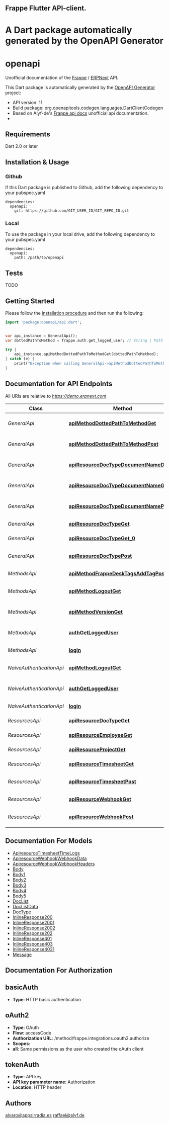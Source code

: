 ## Frappe Flutter API-client. 
# A Dart package automatically generated by the OpenAPI Generator

# openapi
Unofficial documentation of the [Frappe](https://frappe.io) / [ERPNext](https://erpnext.org) API.


This Dart package is automatically generated by the [OpenAPI Generator](https://openapi-generator.tech) project:

- API version: 11
- Build package: org.openapitools.codegen.languages.DartClientCodegen
- Based on Alyf-de's [Frappe api docs](https://github.com/alyf-de/frappe_api-docs) unofficial api documentation.
- 
## Requirements

Dart 2.0 or later

## Installation & Usage

### Github
If this Dart package is published to Github, add the following dependency to your pubspec.yaml
```
dependencies:
  openapi:
    git: https://github.com/GIT_USER_ID/GIT_REPO_ID.git
```

### Local
To use the package in your local drive, add the following dependency to your pubspec.yaml
```
dependencies:
  openapi:
    path: /path/to/openapi
```

## Tests

TODO

## Getting Started

Please follow the [installation procedure](#installation--usage) and then run the following:

```dart
import 'package:openapi/api.dart';


var api_instance = GeneralApi();
var dottedPathToMethod = frappe.auth.get_logged_user; // String | Path to the function you'd like to call, separated by dots. 

try {
    api_instance.apiMethodDottedPathToMethodGet(dottedPathToMethod);
} catch (e) {
    print("Exception when calling GeneralApi->apiMethodDottedPathToMethodGet: $e\n");
}

```

## Documentation for API Endpoints

All URIs are relative to *https://demo.erpnext.com*

Class | Method | HTTP request | Description
------------ | ------------- | ------------- | -------------
*GeneralApi* | [**apiMethodDottedPathToMethodGet**](doc//GeneralApi.md#apimethoddottedpathtomethodget) | **GET** /api/method/{dotted_path_to_method} | Call a remote procedure
*GeneralApi* | [**apiMethodDottedPathToMethodPost**](doc//GeneralApi.md#apimethoddottedpathtomethodpost) | **POST** /api/method/{dotted_path_to_method} | Post data to a remote procedure
*GeneralApi* | [**apiResourceDocTypeDocumentNameDelete**](doc//GeneralApi.md#apiresourcedoctypedocumentnamedelete) | **DELETE** /api/resource/{DocType}/{DocumentName} | Delete a specific document
*GeneralApi* | [**apiResourceDocTypeDocumentNameGet**](doc//GeneralApi.md#apiresourcedoctypedocumentnameget) | **GET** /api/resource/{DocType}/{DocumentName} | Get a specific document
*GeneralApi* | [**apiResourceDocTypeDocumentNamePut**](doc//GeneralApi.md#apiresourcedoctypedocumentnameput) | **PUT** /api/resource/{DocType}/{DocumentName} | Update a specific document
*GeneralApi* | [**apiResourceDocTypeGet**](doc//GeneralApi.md#apiresourcedoctypeget) | **GET** /api/resource/{DocType} | Get a list of documents
*GeneralApi* | [**apiResourceDocTypeGet_0**](doc//GeneralApi.md#apiresourcedoctypeget_0) | **GET** /api/resource/DocType | Get a list of Doctypes
*GeneralApi* | [**apiResourceDocTypePost**](doc//GeneralApi.md#apiresourcedoctypepost) | **POST** /api/resource/{DocType} | Create a new document
*MethodsApi* | [**apiMethodFrappeDeskTagsAddTagPost**](doc//MethodsApi.md#apimethodfrappedesktagsaddtagpost) | **POST** /api/method/frappe.desk.tags.add_tag | Add a tag to a document
*MethodsApi* | [**apiMethodLogoutGet**](doc//MethodsApi.md#apimethodlogoutget) | **GET** /api/method/logout | Logout from current session
*MethodsApi* | [**apiMethodVersionGet**](doc//MethodsApi.md#apimethodversionget) | **GET** /api/method/version | Get the version of the app
*MethodsApi* | [**authGetLoggedUser**](doc//MethodsApi.md#authgetloggeduser) | **GET** /api/method/frappe.auth.get_logged_user | Get the user that is logged in
*MethodsApi* | [**login**](doc//MethodsApi.md#login) | **POST** /api/method/login | Authenticate yourself
*NaiveAuthenticationApi* | [**apiMethodLogoutGet**](doc//NaiveAuthenticationApi.md#apimethodlogoutget) | **GET** /api/method/logout | Logout from current session
*NaiveAuthenticationApi* | [**authGetLoggedUser**](doc//NaiveAuthenticationApi.md#authgetloggeduser) | **GET** /api/method/frappe.auth.get_logged_user | Get the user that is logged in
*NaiveAuthenticationApi* | [**login**](doc//NaiveAuthenticationApi.md#login) | **POST** /api/method/login | Authenticate yourself
*ResourcesApi* | [**apiResourceDocTypeGet**](doc//ResourcesApi.md#apiresourcedoctypeget) | **GET** /api/resource/DocType | Get a list of Doctypes
*ResourcesApi* | [**apiResourceEmployeeGet**](doc//ResourcesApi.md#apiresourceemployeeget) | **GET** /api/resource/Employee | Get a list of Employees
*ResourcesApi* | [**apiResourceProjectGet**](doc//ResourcesApi.md#apiresourceprojectget) | **GET** /api/resource/Project | Get a list of projects
*ResourcesApi* | [**apiResourceTimesheetGet**](doc//ResourcesApi.md#apiresourcetimesheetget) | **GET** /api/resource/Timesheet | Get a list of timesheets
*ResourcesApi* | [**apiResourceTimesheetPost**](doc//ResourcesApi.md#apiresourcetimesheetpost) | **POST** /api/resource/Timesheet | Create a new timesheet
*ResourcesApi* | [**apiResourceWebhookGet**](doc//ResourcesApi.md#apiresourcewebhookget) | **GET** /api/resource/Webhook | Get a list of Webhooks
*ResourcesApi* | [**apiResourceWebhookPost**](doc//ResourcesApi.md#apiresourcewebhookpost) | **POST** /api/resource/Webhook | Create a new Webhook


## Documentation For Models

 - [ApiresourceTimesheetTimeLogs](doc//ApiresourceTimesheetTimeLogs.md)
 - [ApiresourceWebhookWebhookData](doc//ApiresourceWebhookWebhookData.md)
 - [ApiresourceWebhookWebhookHeaders](doc//ApiresourceWebhookWebhookHeaders.md)
 - [Body](doc//Body.md)
 - [Body1](doc//Body1.md)
 - [Body2](doc//Body2.md)
 - [Body3](doc//Body3.md)
 - [Body4](doc//Body4.md)
 - [Body5](doc//Body5.md)
 - [DocList](doc//DocList.md)
 - [DocListData](doc//DocListData.md)
 - [DocType](doc//DocType.md)
 - [InlineResponse200](doc//InlineResponse200.md)
 - [InlineResponse2001](doc//InlineResponse2001.md)
 - [InlineResponse2002](doc//InlineResponse2002.md)
 - [InlineResponse202](doc//InlineResponse202.md)
 - [InlineResponse401](doc//InlineResponse401.md)
 - [InlineResponse403](doc//InlineResponse403.md)
 - [InlineResponse4031](doc//InlineResponse4031.md)
 - [Message](doc//Message.md)


## Documentation For Authorization


## basicAuth

- **Type**: HTTP basic authentication

## oAuth2

- **Type**: OAuth
- **Flow**: accessCode
- **Authorization URL**: /method/frappe.integrations.oauth2.authorize
- **Scopes**: 
 - **all**: Same permissions as the user who created the oAuth client

## tokenAuth

- **Type**: API key
- **API key parameter name**: Authorization
- **Location**: HTTP header


## Authors

alvaro@appsirradia.es
raffael@alyf.de


